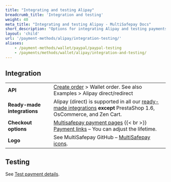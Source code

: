 ```yaml
---
title: "Integrating and testing Alipay"
breadcrumb_title: 'Integration and testing'
weight: 40
meta_title: "Integrating and testing Alipay - MultiSafepay Docs"
short_description: "Options for integrating Alipay and testing payments"
layout: 'child'
url: '/payment-methods/alipay/integration-testing/'
aliases:
    - /payment-methods/wallet/paypal/paypal-testing
    - /payments/methods/wallet/alipay/integration-and-testing/
---
```

## Integration

| | |
|---|---|
| **API** | [Create order](https://docs-api.multisafepay.com/reference/createorder) > Wallet order. See also Examples > Alipay direct/redirect  |
| **Ready-made integrations** | Alipay (direct) is supported in all our [ready-made integrations](/integrations/ready-made/) **except** PrestaShop 1.6, OsCommerce, and Zen Cart.   |
| **Checkout options** | [Multisafepay payment pages](/payment-pages/) {{< br >}} [Payment links](/payment-links/about/) – You can adjust the lifetime. |
| **Logo** | See MultiSafepay GitHub – [MultiSafepay icons](https://github.com/MultiSafepay/MultiSafepay-icons). |

## Testing

See [Test payment details](/testing/test-payment-details/#wallets).